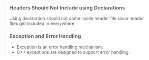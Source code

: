 > ### Headers Should Not Include using Declarations
> Using declaration should not come inside header file since header files get included in everywhere.

> ### Exception and Error Handling
> - Exception is an error handling mechanism.
> - C++ exceptions are designed to support error handling.
